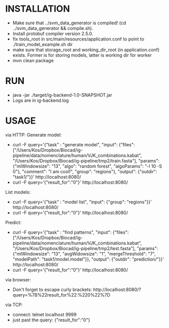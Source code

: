 INSTALLATION
============
* Make sure that ../svm_data_generator is compiled! (cd ../svm_data_generator && compile.sh).
* Install protobuf compiler version 2.5.0.
* fix tools_root in src/main/resources/application.conf to point to ./train_model_example.sh dir
* make sure that storage_root and working_dir_root (in application.conf) exists. Former is for storing models, latter is working dir for worker
* mvn clean package

RUN
===
* java -jar ./target/ig-backend-1.0-SNAPSHOT.jar
* Logs are in ig-backend.log

USAGE
=====

via HTTP:
Generate model:
* curl -F query='{"task" : "generate model", "input": {"files": ["/Users/Kos/Dropbox/Biocad/ig-pipeline/data/nomenclature/human/VJK_combinations.kabat", "/Users/Kos/Dropbox/Biocad/ig-pipeline/tmp2/train.fasta"], "params": {"mlWindowsize": "13", "algo": "random forest", "algoParams": "-l 10 -S 0"}, "comment": "I am cool!", "group": "regions"}, "output": {"outdir": "task1/"}}' http://localhost:8080/
* curl -F query='{"result_for":"0"}' http://localhost:8080/

List models:
* curl -F query='{"task" : "model list", "input": {"group": "regions"}}' http://localhost:8080/
* curl -F query='{"result_for":"0"}' http://localhost:8080/

Predict:
* curl -F query='{"task" : "find patterns", "input": {"files": ["/Users/Kos/Dropbox/Biocad/ig-pipeline/data/nomenclature/human/VJK_combinations.kabat", "/Users/Kos/Dropbox/Biocad/ig-pipeline/tmp2/test.fasta"], "params": {"mlWindowsize": "13", "avgWidowsize": "1", "mergeThreshold": "7", "modelPath": "task1/model.model"}}, "output": {"outdir": "prediction/"}}' http://localhost:8080/
* curl -F query='{"result_for":"0"}' http://localhost:8080/

via browser:
* Don't forget to escape curly brackets: http://localhost:8080/?query=%7B%22result_for%22:%220%22%7D

via TCP:
* connect: telnet localhost 9999
* just past the query: {"result_for":"0"}